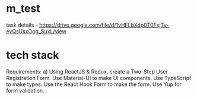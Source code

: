 # m_test
task details - https://drive.google.com/file/d/1vHFLbXdp0T0FxjTv-eyQsUsxOog_SuxL/view 

# tech stack
Requirements:
a) Using ReactJS & Redux, create a Two-Step User Registration Form.
Use Material-UI to make UI components.
Use TypeScript to make types.
Use the React Hook Form to make the form.
Use Yup for form validation.
